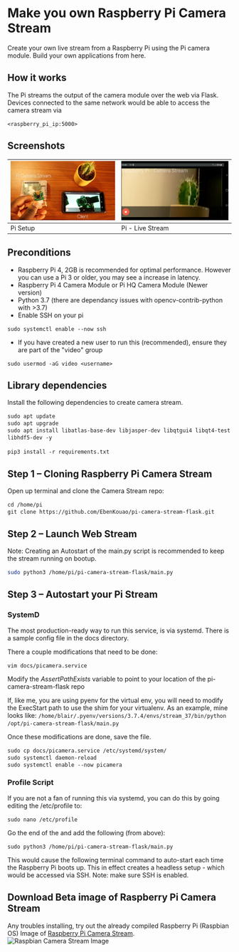 # Make you own Raspberry Pi Camera Stream

Create your own live stream from a Raspberry Pi using the Pi camera module. Build your own applications from here.

## How it works
The Pi streams the output of the camera module over the web via Flask. Devices connected to the same network would be able to access the camera stream via

```
<raspberry_pi_ip:5000> 
```

## Screenshots
| ![Setup](docs/pi-stream-client.jpg) | ![Live Pi Camera Stream](docs/pi-stream-screen-capture.jpg) |
|---|---|
| Pi Setup | Pi - Live Stream |

## Preconditions

* Raspberry Pi 4, 2GB is recommended for optimal performance. However you can use a Pi 3 or older, you may see a increase in latency.
* Raspberry Pi 4 Camera Module or Pi HQ Camera Module (Newer version)
* Python 3.7 (there are dependancy issues with opencv-contrib-python with >3.7)
* Enable SSH on your pi
```
sudo systemctl enable --now ssh
```
* If you have created a new user to run this (recommended), ensure they are part of the "video" group
```
sudo usermod -aG video <username>
```

## Library dependencies
Install the following dependencies to create camera stream.

```
sudo apt update 
sudo apt upgrade
sudo apt install libatlas-base-dev libjasper-dev libqtgui4 libqt4-test libhdf5-dev -y

pip3 install -r requirements.txt
```

## Step 1 – Cloning Raspberry Pi Camera Stream
Open up terminal and clone the Camera Stream repo:

```
cd /home/pi
git clone https://github.com/EbenKouao/pi-camera-stream-flask.git
```

## Step 2 – Launch Web Stream

Note: Creating an Autostart of the main.py script is recommended to keep the stream running on bootup.
```bash cd modules
sudo python3 /home/pi/pi-camera-stream-flask/main.py
```

## Step 3 – Autostart your Pi Stream


### SystemD

The most production-ready way to run this service, is via systemd. There is a sample config file in the docs directory.

There a couple modifications that need to be done:

```
vim docs/picamera.service
```

Modify the *AssertPathExists* variable to point to your location of the pi-camera-stream-flask repo

If, like me, you are using pyenv for the virtual env, you will need to modify the ExecStart path to use the shim for your virtualenv. As an example, mine looks like:
```/home/blair/.pyenv/versions/3.7.4/envs/stream_37/bin/python /opt/pi-camera-stream-flask/main.py```

Once these modifications are done, save the file.

```
sudo cp docs/picamera.service /etc/systemd/system/
sudo systemctl daemon-reload
sudo systemctl enable --now picamera
```


### Profile Script
If you are not a fan of running this via systemd, you can do this by going editing the /etc/profile to:

```
sudo nano /etc/profile
```

Go the end of the and add the following (from above):

```
sudo python3 /home/pi/pi-camera-stream-flask/main.py
```

This would cause the following terminal command to auto-start each time the Raspberry Pi boots up. This in effect creates a headless setup - which would be accessed via SSH. 
Note: make sure SSH is enabled.



## Download Beta image of Raspberry Pi Camera Stream
Any troubles installing, try out the already compiled Raspberry Pi (Raspbian OS) Image of [Raspberry Pi Camera Stream](https://smartbuilds.io).
![Raspbian Camera Stream Image](img/readme/[].png)
